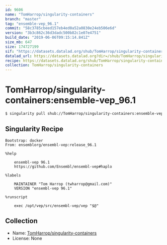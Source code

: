 ```yaml
---
id: 9606
name: "TomHarrop/singularity-containers"
branch: "master"
tag: "ensemble-vep_96.1"
commit: "58c3785cbeed157eb4ed0a52a0830e24eb506e6d"
version: "3b3c862c36d3dadc500b82c1e07e4751"
build_date: "2019-06-06T09:15:14.841Z"
size_mb: 647
size: 174727199
sif: "https://datasets.datalad.org/shub/TomHarrop/singularity-containers/ensemble-vep_96.1/2019-06-06-58c3785c-3b3c862c/3b3c862c36d3dadc500b82c1e07e4751.simg"
datalad_url: https://datasets.datalad.org?dir=/shub/TomHarrop/singularity-containers/ensemble-vep_96.1/2019-06-06-58c3785c-3b3c862c/
recipe: https://datasets.datalad.org/shub/TomHarrop/singularity-containers/ensemble-vep_96.1/2019-06-06-58c3785c-3b3c862c/Singularity
collection: TomHarrop/singularity-containers
---
```


# TomHarrop/singularity-containers:ensemble-vep_96.1

```bash
$ singularity pull shub://TomHarrop/singularity-containers:ensemble-vep_96.1
```

## Singularity Recipe

```singularity
Bootstrap: docker
From: ensemblorg/ensembl-vep:release_96.1

%help

    ensembl-vep 96.1
    https://github.com/Ensembl/ensembl-vep#haplo
    
%labels

    MAINTAINER "Tom Harrop (twharrop@gmail.com)"
    VERSION "ensembl-vep 96.1"

%runscript

    exec /opt/vep/src/ensembl-vep/vep "$@"
```

## Collection

 - Name: [TomHarrop/singularity-containers](https://github.com/TomHarrop/singularity-containers)
 - License: None

